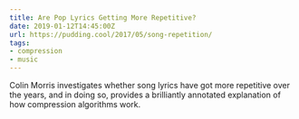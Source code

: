 ```yaml
---
title: Are Pop Lyrics Getting More Repetitive?
date: 2019-01-12T14:45:00Z
url: https://pudding.cool/2017/05/song-repetition/
tags:
- compression
- music
---
```

Colin Morris investigates whether song lyrics have got more repetitive over the years, and in doing so, provides a brilliantly annotated explanation of how compression algorithms work.
